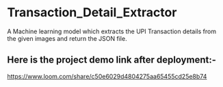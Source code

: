 # Transaction_Detail_Extractor
A Machine learning model which extracts the UPI Transaction details from the given images and return the JSON file.


## Here is the project demo link after deployment:- 

https://www.loom.com/share/c50e6029d4804275aa65455cd25e8b74
